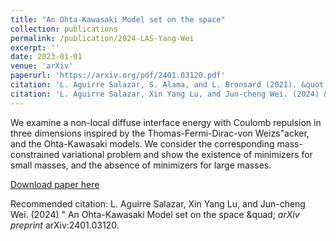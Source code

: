 ```yaml
---
title: "An Ohta-Kawasaki Model set on the space"
collection: publications
permalink: /publication/2024-LAS-Yang-Wei
excerpt: ''
date: 2023-01-01
venue: 'arXiv'
paperurl: 'https://arxiv.org/pdf/2401.03120.pdf'
citation: 'L. Aguirre Salazar, S. Alama, and L. Bronsard (2021). &quot; Convergence of the TFDW Energy to the Liquid Drop Model &quot; <i>SIAM J. Math. Anal.</i> <b>53</b>(3) pp. 3493-3519.'
citation: 'L. Aguirre Salazar, Xin Yang Lu, and Jun-cheng Wei. (2024) &quot; An Ohta-Kawasaki Model set on the space &quad; <i>arXiv preprint</i> arXiv:2401.03120.'
---
```

We examine a non-local diffuse interface energy with Coulomb repulsion in three dimensions inspired by the Thomas-Fermi-Dirac-von Weizs\"acker, and the Ohta-Kawasaki models. We consider the corresponding mass-constrained variational problem and show the existence of minimizers for small masses, and the absence of minimizers for large masses.

[Download paper here](http://laguirresalazar.github.io/files/OKspace.pdf)

Recommended citation: L. Aguirre Salazar, Xin Yang Lu, and Jun-cheng Wei. (2024) &quot; An Ohta-Kawasaki Model set on the space &quad; <i>arXiv preprint</i> arXiv:2401.03120.
